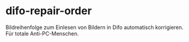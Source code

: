 # difo-repair-order
Bildreihenfolge zum Einlesen von Bildern in Difo automatisch korrigieren. Für totale Anti-PC-Menschen.
